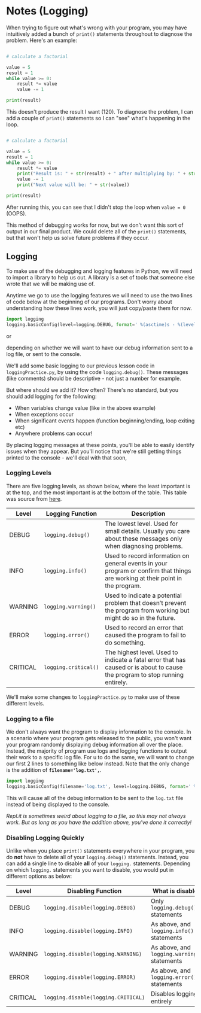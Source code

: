 # Notes (Logging)

When trying to figure out what's wrong with your program, you may have intuitively added a bunch of `print()` statements throughout to diagnose the problem.  Here's an example:

```python

# calculate a factorial

value = 5
result = 1
while value >= 0:
	result *= value
	value -= 1

print(result)
```

This doesn't produce the result I want (120).  To diagnose the problem, I can add a couple of `print()` statements so I can "see" what's happening in the loop.

```python

# calculate a factorial

value = 5
result = 1
while value >= 0:
	result *= value
	print("Result is: " + str(result) + " after multiplying by: " + str(value))
	value -= 1
	print("Next value will be: " + str(value))

print(result)
```

After running this, you can see that I didn't stop the loop when `value = 0` (OOPS).

This method of debugging works for now, but we don't want this sort of output in our final product.  We could delete all of the `print()` statements, but that won't help us solve future problems if they occur.

## Logging

To make use of the debugging and logging features in Python, we will need to import a library to help us out.  A library is a set of tools that someone else wrote that we will be making use of.

Anytime we go to use the logging features we will need to use the two lines of code below at the beginning of our programs.  Don't worry about understanding how these lines work, you will just copy/paste them for now.

```python
import logging
logging.basicConfig(level=logging.DEBUG, format=' %(asctime)s - %(levelname)s - %(message)s')
```
or

depending on whether we will want to have our debug information sent to a log file, or sent to the console. 

We'll add some basic logging to our previous lesson code in `loggingPractice.py`, by using the code `logging.debug()`.  These messages (like comments) should be descriptive - not just a number for example.

But where should we add it? How often? There's no standard, but you should add logging for the following:

- When variables change value (like in the above example)
- When exceptions occur
- When significant events happen (function beginning/ending, loop exiting etc)
- Anywhere problems can occur!


By placing logging messages at these points, you'll be able to easily identify issues when they appear.  But you'll notice that we're still getting things printed to the console - we'll deal with that soon,

### Logging Levels
There are five logging levels, as shown below, where the least important is at the top, and the most important is at the bottom of the table.  This table was source from [here](https://automatetheboringstuff.com/chapter10/#calibre_link-2862).

| Level | Logging Function | Description |
| ----- | ---------------- | ----------- |
| DEBUG | ```logging.debug()``` | The lowest level. Used for small details. Usually you care about these messages only when diagnosing problems. |
| INFO | ```logging.info()``` | Used to record information on general events in your program or confirm that things are working at their point in the program. | 
| WARNING | ```logging.warning()``` | Used to indicate a potential problem that doesn’t prevent the program from working but might do so in the future. |
| ERROR | ```logging.error()``` | Used to record an error that caused the program to fail to do something.|
| CRITICAL | ```logging.critical()``` | The highest level. Used to indicate a fatal error that has caused or is about to cause the program to stop running entirely. |

We'll make some changes to `loggingPractice.py` to make use of these different levels.


### Logging to a file
We don't always want the program to display information to the console.  In a scenario where your program gets released to the public, you won't want your program randomly displaying debug information all over the place.  Instead, the majority of program use logs and logging functions to output their work to a specific log file.  For u to do the same, we will want to change our first 2 lines to something like below instead.  Note that the only change is the addition of **```filename='log.txt',```**.

```python
import logging
logging.basicConfig(filename='log.txt', level=logging.DEBUG, format=' %(asctime)s - %(levelname)s - %(message)s')
```

This will cause all of the debug information to be sent to the ```log.txt``` file instead of being displayed to the console.

*Repl.it is sometimes weird about logging to a file, so this may not always work.  But as long as you have the addition above, you've done it correctly!*


### Disabling Logging Quickly
Unlike when you place ```print()``` statements everywhere in your program, you do **not** have to delete all of your ```logging.debug()``` statements.  Instead, you can add a single line to disable **all** of your ```logging.``` statements.  Depending on which ```logging.``` statements you want to disable, you would put in different options as below:

| Level | Disabling Function | What is disables |
| ----- | ------------------ | ---------------- |
| DEBUG | ```logging.disable(logging.DEBUG)``` | Only ```logging.debug()``` statements |
| INFO  | ```logging.disable(logging.INFO)``` | As above, and ```logging.info()``` statements |
| WARNING | ```logging.disable(logging.WARNING)``` | As above, and ```logging.warning()``` statements |
| ERROR | ```logging.disable(logging.ERROR)``` | As above, and ```logging.error()``` statements |
| CRITICAL | ```logging.disable(logging.CRITICAL)``` | Disables logging entirely |
